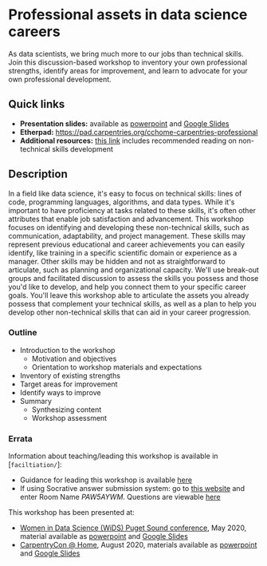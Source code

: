 # Professional assets in data science careers

As data scientists, we bring much more to our jobs than technical skills. Join this discussion-based workshop to inventory your own professional strengths, identify areas for improvement, and learn to advocate for your own professional development.

## Quick links

- **Presentation slides:** available as [powerpoint](slides/professional-assets-data-scienceCCHome2020.pdf) and [Google Slides](https://docs.google.com/presentation/d/1Iso5pdK_PaMRnPzWhlFoPAz5dI6JWQxrGHPMYyTzsTU/edit?usp=sharing)
- **Etherpad:** https://pad.carpentries.org/cchome-carpentries-professional
- **Additional resources:** [this link](resources.md) includes recommended reading on non-technical skills development

## Description

In a field like data science, it's easy to focus on technical skills: lines of code, programming languages, algorithms, and data types. While it's important to have proficiency at tasks related to these skills, it's often other attributes that enable job satisfaction and advancement. This workshop focuses on identifying and developing these non-technical skills, such as communication, adaptability, and project management. These skills may represent previous educational and career achievements you can easily identify, like training in a specific scientific domain or experience as a manager. Other skills may be hidden and not as straightforward to articulate, such as planning and organizational capacity. We'll use break-out groups and facilitated discussion to assess the skills you possess and those you'd like to develop, and help you connect them to your specific career goals. You'll leave this workshop able to articulate the assets you already possess that complement your technical skills, as well as a plan to help you develop other non-technical skills that can aid in your career progression.

### Outline

- Introduction to the workshop
    - Motivation and objectives
    - Orientation to workshop materials and expectations
- Inventory of existing strengths
- Target areas for improvement
- Identify ways to improve
- Summary
    - Synthesizing content
    - Workshop assessment

### Errata

Information about teaching/leading this workshop is available in [`faciltiation/`]:
- Guidance for leading this workshop is available [here](facilitation/teaching_notes.md)
- If using Socrative answer submission system: go to [this website](https://b.socrative.com/login/student/) and enter Room Name *PAW5AYWM*. Questions are viewable [here](facilitation/Socrative_questions.pdf)

This workshop has been presented at:
- [Women in Data Science (WiDS) Puget Sound conference](https://www.widspugetsound.org), May 2020, material available as [powerpoint](slides/professional-assets-data-scienceWIDS2020.pdf) and [Google Slides](https://docs.google.com/presentation/d/1Atp76i_4-Qa755moKgdZDTuhtDhbBNokEqnnuNgObPw/edit?usp=sharing)
- [CarpentryCon @ Home](https://2020.carpentrycon.org), August 2020, materials available as [powerpoint](slides/professional-assets-data-scienceCCHome2020.pdf) and [Google Slides](https://docs.google.com/presentation/d/1Iso5pdK_PaMRnPzWhlFoPAz5dI6JWQxrGHPMYyTzsTU/edit?usp=sharing)
